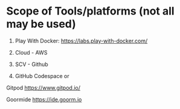 # Scope of Tools/platforms (not all may be used)

1. Play With Docker: https://labs.play-with-docker.com/

2. Cloud - AWS

3. SCV - Github

4. GitHub Codespace or 

Gitpod https://www.gitpod.io/

Goormide https://ide.goorm.io